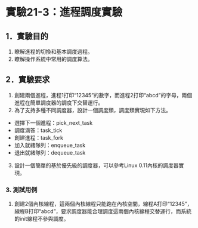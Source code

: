 # 實驗21-3：進程調度實驗

## 1．實驗目的
1)	瞭解進程的切換和基本調度過程。
2)	瞭解操作系統中常用的調度算法。

## 2．實驗要求

1. 創建兩個進程，進程1打印“12345”的數字，而進程2打印“abcd”的字母，兩個進程在簡單調度器的調度下交替運行。
2. 為了支持多種不同調度器，設計一個調度類，調度類實現如下方法。
* 選擇下一個進程：pick_next_task
* 調度滴答：task_tick
* 創建進程：task_fork
* 加入就緒隊列：enqueue_task
* 退出就緒隊列：dequeue_task
3. 設計一個簡單的基於優先級的調度器，可以參考Linux 0.11內核的調度器實現。

### 3. 測試用例
1. 創建2個內核線程，這兩個內核線程只能跑在內核空間，線程A打印“12345”， 線程B打印“abcd”，要求調度器能合理調度這兩個內核線程交替運行，而系統的init線程不參與調度。

